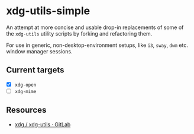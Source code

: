 # xdg-utils-simple

An attempt at more concise and usable drop-in replacements of some of the `xdg-utils` utility scripts by forking and refactoring them. 

For use in generic, non-desktop-environment setups, like `i3`, `sway`, `dwm` etc. window manager sessions.

## Current targets

-   [x] `xdg-open`
-   [ ] `xdg-mime`

## Resources

-   [xdg / xdg-utils · GitLab](https://gitlab.freedesktop.org/xdg/xdg-utils)
